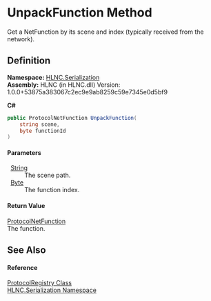# UnpackFunction Method


Get a NetFunction by its scene and index (typically received from the network).



## Definition
**Namespace:** <a href="N_HLNC_Serialization">HLNC.Serialization</a>  
**Assembly:** HLNC (in HLNC.dll) Version: 1.0.0+53875a383067c2ec9e9ab8259c59e7345e0d5bf9

**C#**
``` C#
public ProtocolNetFunction UnpackFunction(
	string scene,
	byte functionId
)
```



#### Parameters
<dl><dt>  <a href="https://learn.microsoft.com/dotnet/api/system.string" target="_blank" rel="noopener noreferrer">String</a></dt><dd>The scene path.</dd><dt>  <a href="https://learn.microsoft.com/dotnet/api/system.byte" target="_blank" rel="noopener noreferrer">Byte</a></dt><dd>The function index.</dd></dl>

#### Return Value
<a href="T_HLNC_Serialization_ProtocolNetFunction">ProtocolNetFunction</a>  
The function.

## See Also


#### Reference
<a href="T_HLNC_Serialization_ProtocolRegistry">ProtocolRegistry Class</a>  
<a href="N_HLNC_Serialization">HLNC.Serialization Namespace</a>  
